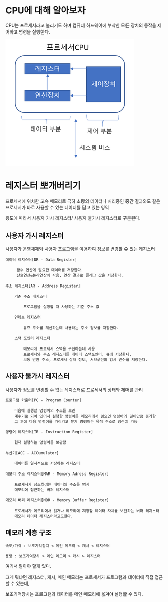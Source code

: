 # CPU에 대해 알아보자

CPU는 프로세서라고 불리기도 하며 컴퓨터 하드웨어에 부착한 모든 장치의 동작을 제어하고 명령을 실행한다.

![CPU구성](./resource/about_processer.png)

# 레지스터 뽀개버리기

프로세서에 위치한 고속 메모리로 극히 소량의 데이터나 처리중인 중간 결과와도 같은 프로세서가 바로 사용할 수 있는 데이터를 담고 있는 영역

용도에 따라서 사용자 가시 레지스터/ 사용자 불가시 레지스터로 구분된다.


## 사용자 가시 레지스터

사용자가 운영체제와 사용자 프로그램을 이용하여 정보를 변경할 수 있는 레지스터

    데이터 레지스터[DR - Data Register]

         함수 연산에 필요한 데이터를 저장한다.
         산술연산&논리연산에 사용, 연산 결과로 플래그 값을 저장한다.

    주소 레지스터[AR - Address Register]

        기준 주소 레지스터

            프로그램을 실행할 때 사용하는 기준 주소 값

        인덱스 레지스터

            유효 주소를 계산하는데 사용하는 주소 정보를 저장한다.

        스택 포인터 레지스터

            메모리에 프로세서 스택을 구현하는데 사용
            프로세서와 주소 레지스터를 데이터 스택포인터, 큐에 저장한다.
            보통 반환 주소, 프로세서 상태 정보, 서브루틴의 임시 변수를 저장한다.

## 사용자 불가시 레지스터

사용자가 정보를 변경할 수 없는 레지스터로 프로세서의 상태와 제어를 관리

    프로그램 카운터[PC - Program Counter]

        다음에 실행할 명령어의 주소를 보관
        계수기로 되어 있어서 실행할 명령어를 메모리에서 읽으면 명령어의 길이만큼 증가함
        그 후에 다음 명령어를 가리키고 분기 명령어는 목적 주소로 갱신이 가능

    명령어 레지스터[IR - Instruction Register]

        현재 실행하는 명령어를 보관함

    누산기[ACC - ACCumulator]

        데이터를 일시적으로 저장하는 레지스터

    메모리 주소 레지스터[MAR - Memory Adress Register]

        프로세서가 참조하려는 데이터의 주소를 명시
        메모리에 접근하는 버퍼 레지스터

    메모리 버퍼 레지스터[MBR - Memory Buffer Register]

        프로세서가 메모리에서 읽거나 메모리에 저장할 데이터 자체를 보관하는 버퍼 레지스터
        메모리 데이터 레지스터라고도한다.


## 메모리 계층 구조

    속도/가격 : 보조기억장치 < 메인 메모리 < 캐시 < 레지스터

    용랑 : 보조기억장치 > 메인 메모리 > 캐시 > 레지스터

여기서 알아야 할게 있다.

그게 뭐냐면 레지스터, 캐시, 메인 메모리는 프로세서가 프로그램과 데이터에 직접 접근할 수 있는데,

보조기억장치는 프로그램과 데이터를 메인 메모리에 옮겨야 실행할 수 있다.